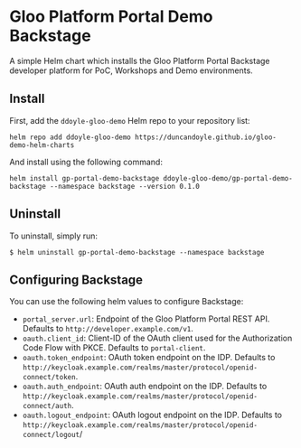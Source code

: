 # Gloo Platform Portal Demo Backstage

A simple Helm chart which installs the Gloo Platform Portal Backstage developer platform for PoC, Workshops and Demo environments.

## Install

First, add the `ddoyle-gloo-demo` Helm repo to your repository list:
```
helm repo add ddoyle-gloo-demo https://duncandoyle.github.io/gloo-demo-helm-charts
```

And install using the following command:
```
helm install gp-portal-demo-backstage ddoyle-gloo-demo/gp-portal-demo-backstage --namespace backstage --version 0.1.0
```

## Uninstall

To uninstall, simply run:
```
$ helm uninstall gp-portal-demo-backstage --namespace backstage
```

## Configuring Backstage
You can use the following helm values to configure Backstage:

* `portal_server.url`: Endpoint of the Gloo Platform Portal REST API. Defaults to `http://developer.example.com/v1`.
* `oauth.client_id`: Client-ID of the OAuth client used for the Authorization Code Flow with PKCE. Defaults to `portal-client`.
* `oauth.token_endpoint`: OAuth token endpoint on the IDP. Defaults to `http://keycloak.example.com/realms/master/protocol/openid-connect/token`.
* `oauth.auth_endpoint`: OAuth auth endpoint on the IDP. Defaults to `http://keycloak.example.com/realms/master/protocol/openid-connect/auth`.
* `oauth.logout_endpoint`: OAuth logout endpoint on the IDP. Defaults to `http://keycloak.example.com/realms/master/protocol/openid-connect/logout`/
